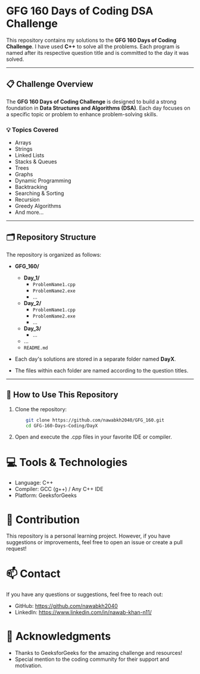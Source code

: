 # GFG 160 Days of Coding DSA Challenge

This repository contains my solutions to the **GFG 160 Days of Coding Challenge**. I have used **C++** to solve all the problems. Each program is named after its respective question title and is committed to the day it was solved.

---

## 📋 Challenge Overview

The **GFG 160 Days of Coding Challenge** is designed to build a strong foundation in **Data Structures and Algorithms (DSA)**. Each day focuses on a specific topic or problem to enhance problem-solving skills.

### 💡 Topics Covered
- Arrays
- Strings
- Linked Lists
- Stacks & Queues
- Trees
- Graphs
- Dynamic Programming
- Backtracking
- Searching & Sorting
- Recursion
- Greedy Algorithms
- And more...

---

## 🗂️ Repository Structure

The repository is organized as follows:

- **GFG_160/**
  - **Day_1/**
    - `ProblemName1.cpp`
    - `ProblemName2.exe`
    - ...
  - **Day_2/**
    - `ProblemName1.cpp`
    - `ProblemName2.exe`
    - ...
  - **Day_3/**
    - ...
  - ...
  - `README.md`



- Each day's solutions are stored in a separate folder named **DayX**.
- The files within each folder are named according to the question titles.
---

## 🚀 How to Use This Repository

1. Clone the repository:
   ```bash
       git clone https://github.com/nawabkh2040/GFG_160.git
       cd GFG-160-Days-Coding/DayX
   ```
2. Open and execute the .cpp files in your favorite IDE or compiler.

# 💻 Tools & Technologies
 * Language: C++
 * Compiler: GCC (g++) / Any C++ IDE
 * Platform: GeeksforGeeks

# 🤝 Contribution
This repository is a personal learning project. However, if you have suggestions or improvements, feel free to open an issue or create a pull request!

# 📫 Contact
If you have any questions or suggestions, feel free to reach out:

 * GitHub: https://github.com/nawabkh2040
 * LinkedIn: https://www.linkedin.com/in/nawab-khan-n11/
# 🌟 Acknowledgments
 * Thanks to GeeksforGeeks for the amazing challenge and resources!
 * Special mention to the coding community for their support and motivation.